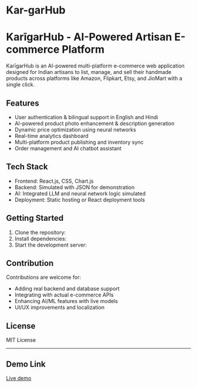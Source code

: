 # Kar-garHub
# KarīgarHub - AI-Powered Artisan E-commerce Platform

KarīgarHub is an AI-powered multi-platform e-commerce web application designed for Indian artisans to list, manage, and sell their handmade products across platforms like Amazon, Flipkart, Etsy, and JioMart with a single click.

## Features
- User authentication & bilingual support in English and Hindi
- AI-powered product photo enhancement & description generation
- Dynamic price optimization using neural networks
- Real-time analytics dashboard
- Multi-platform product publishing and inventory sync
- Order management and AI chatbot assistant

## Tech Stack
- Frontend: React.js, CSS, Chart.js
- Backend: Simulated with JSON for demonstration
- AI: Integrated LLM and neural network logic simulated
- Deployment: Static hosting or React deployment tools

## Getting Started
1. Clone the repository:
2. Install dependencies:
3. Start the development server:

## Contribution
Contributions are welcome for:
- Adding real backend and database support
- Integrating with actual e-commerce APIs
- Enhancing AI/ML features with live models
- UI/UX improvements and localization

## License
MIT License

---

## Demo Link
[Live demo](https://ppl-ai-code-interpreter-files.s3.amazonaws.com/web/direct-files/6355e9b0d8caeb8ae0d7dea13a5fb9c3/adaede52-916e-4d22-a8b7-b305ad58a935/index.html?utm_source=perplexity)
